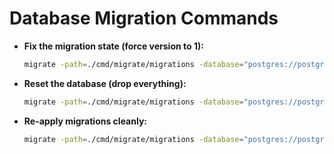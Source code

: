 # Database Migration Commands

- **Fix the migration state (force version to 1):**

  ```bash
  migrate -path=./cmd/migrate/migrations -database="postgres://postgres:postgres@localhost/social?sslmode=disable" force 1
  ```

- **Reset the database (drop everything):**

  ```bash
  migrate -path=./cmd/migrate/migrations -database="postgres://postgres:postgres@localhost/social?sslmode=disable" drop -f
  ```

- **Re-apply migrations cleanly:**

  ```bash
  migrate -path=./cmd/migrate/migrations -database="postgres://postgres:postgres@localhost/social?sslmode=disable" up
  ```
